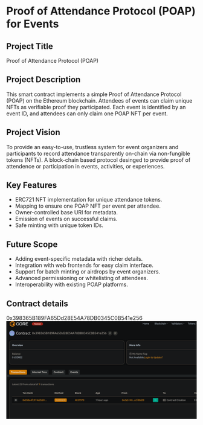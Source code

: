 # Proof of Attendance Protocol (POAP) for Events

## Project Title
Proof of Attendance Protocol (POAP)

## Project Description
This smart contract implements a simple Proof of Attendance Protocol (POAP) on the Ethereum blockchain. Attendees of events can claim unique NFTs as verifiable proof they participated. Each event is identified by an event ID, and attendees can only claim one POAP NFT per event.
 
## Project Vision
To provide an easy-to-use, trustless system for event organizers and participants to record attendance transparently on-chain via non-fungible tokens (NFTs).
A block-chain based protocol desinged to provide proof of attendence or participation in events, activities, or experiences. 

## Key Features
- ERC721 NFT implementation for unique attendance tokens.
- Mapping to ensure one POAP NFT per event per attendee.
- Owner-controlled base URI for metadata.
- Emission of events on successful claims.
- Safe minting with unique token IDs.

## Future Scope
- Adding event-specific metadata with richer details.
- Integration with web frontends for easy claim interface.
- Support for batch minting or airdrops by event organizers.
- Advanced permissioning or whitelisting of attendees.
- Interoperability with existing POAP platforms.

## Contract details
0x398365B189FA65Dd28E54A78DB0345C0B541e256![alt text](image.png)
